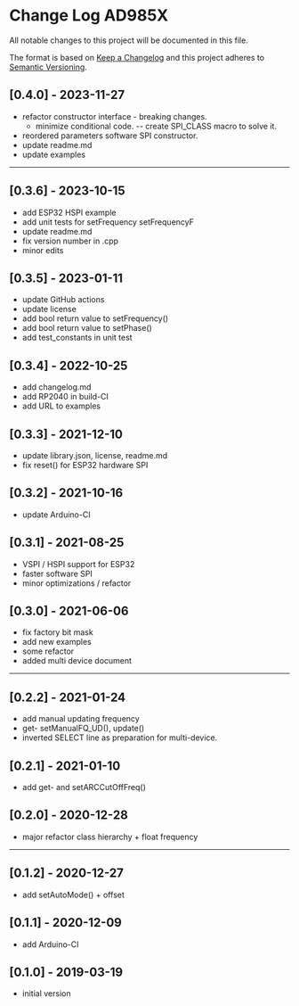 # Change Log AD985X

All notable changes to this project will be documented in this file.

The format is based on [Keep a Changelog](http://keepachangelog.com/)
and this project adheres to [Semantic Versioning](http://semver.org/).


## [0.4.0] - 2023-11-27
- refactor constructor interface - breaking changes.
  - minimize conditional code. -- create SPI_CLASS macro to solve it.
- reordered parameters software SPI constructor.
- update readme.md
- update examples

----

## [0.3.6] - 2023-10-15
- add ESP32 HSPI example
- add unit tests for setFrequency setFrequencyF
- update readme.md
- fix version number in .cpp
- minor edits

## [0.3.5] - 2023-01-11
- update GitHub actions
- update license
- add bool return value to setFrequency()
- add bool return value to setPhase()
- add test_constants in unit test

## [0.3.4] - 2022-10-25
- add changelog.md
- add RP2040 in build-CI
- add URL to examples

## [0.3.3] - 2021-12-10
- update library.json, license, readme.md
- fix reset() for ESP32 hardware SPI

## [0.3.2] - 2021-10-16
-  update Arduino-CI

## [0.3.1] - 2021-08-25
- VSPI / HSPI support for ESP32
- faster software SPI
- minor optimizations / refactor

## [0.3.0] - 2021-06-06
- fix factory bit mask
- add new examples
- some refactor
- added multi device document

----

## [0.2.2] - 2021-01-24
- add manual updating frequency
- get- setManualFQ_UD(), update()
- inverted SELECT line as preparation for multi-device.

## [0.2.1] - 2021-01-10
- add get- and setARCCutOffFreq()

## [0.2.0] - 2020-12-28
- major refactor class hierarchy + float frequency

----

## [0.1.2] - 2020-12-27
- add setAutoMode() + offset

## [0.1.1] - 2020-12-09
- add Arduino-CI

## [0.1.0] - 2019-03-19
- initial version

